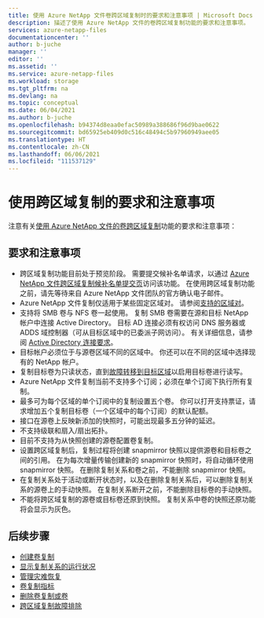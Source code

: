 ```yaml
---
title: 使用 Azure NetApp 文件卷跨区域复制时的要求和注意事项 | Microsoft Docs
description: 描述了使用 Azure NetApp 文件的卷跨区域复制功能的要求和注意事项。
services: azure-netapp-files
documentationcenter: ''
author: b-juche
manager: ''
editor: ''
ms.assetid: ''
ms.service: azure-netapp-files
ms.workload: storage
ms.tgt_pltfrm: na
ms.devlang: na
ms.topic: conceptual
ms.date: 06/04/2021
ms.author: b-juche
ms.openlocfilehash: b94374d8eaa0efac50989a388686f96d9bae0622
ms.sourcegitcommit: bd65925eb409d0c516c48494c5b97960949aee05
ms.translationtype: HT
ms.contentlocale: zh-CN
ms.lasthandoff: 06/06/2021
ms.locfileid: "111537129"
---
```

# <a name="requirements-and-considerations-for-using-cross-region-replication"></a>使用跨区域复制的要求和注意事项 

注意有关[使用 Azure NetApp 文件的卷跨区域复制](cross-region-replication-create-peering.md)功能的要求和注意事项：  

## <a name="requirements-and-considerations"></a>要求和注意事项 

* 跨区域复制功能目前处于预览阶段。 需要提交候补名单请求，以通过 [Azure NetApp 文件跨区域复制候补名单提交页](https://aka.ms/anfcrrpreviewsignup)访问该功能。 在使用跨区域复制功能之前，请先等待来自 Azure NetApp 文件团队的官方确认电子邮件。
* Azure NetApp 文件复制仅适用于某些固定区域对。 请参阅[支持的区域对](cross-region-replication-introduction.md#supported-region-pairs)。 
* 支持将 SMB 卷与 NFS 卷一起使用。 复制 SMB 卷需要在源和目标 NetApp 帐户中连接 Active Directory。 目标 AD 连接必须有权访问 DNS 服务器或 ADDS 域控制器（可从目标区域中的已委派子网访问）。 有关详细信息，请参阅 [Active Directory 连接要求](create-active-directory-connections.md#requirements-for-active-directory-connections)。 
* 目标帐户必须位于与源卷区域不同的区域中。 你还可以在不同的区域中选择现有的 NetApp 帐户。  
* 复制目标卷为只读状态，直到[故障转移到目标区域](cross-region-replication-manage-disaster-recovery.md#fail-over-to-destination-volume)以启用目标卷进行读写。 
* Azure NetApp 文件复制当前不支持多个订阅；必须在单个订阅下执行所有复制。
* 最多可为每个区域的单个订阅中的复制设置五个卷。 你可以打开支持票证，请求增加五个复制目标卷（一个区域中的每个订阅）的默认配额。 
* 接口在源卷上反映新添加的快照时，可能出现最多五分钟的延迟。  
* 不支持级联和扇入/扇出拓扑。
* 目前不支持为从快照创建的源卷配置卷复制。
* 设置跨区域复制后，复制过程将创建 snapmirror 快照以提供源卷和目标卷之间的引用。 在为每次增量传输创建新的 snapmirror 快照时，将自动循环使用 snapmirror 快照。 在删除复制关系和卷之前，不能删除 snapmirror 快照。 
* 在复制关系处于活动或断开状态时，以及在删除复制关系后，可以删除复制关系的源卷上的手动快照。 在复制关系断开之前，不能删除目标卷的手动快照。
* 不能将跨区域复制的源卷或目标卷还原到快照。 复制关系中卷的快照还原功能将会显示为灰色。 

## <a name="next-steps"></a>后续步骤
* [创建卷复制](cross-region-replication-create-peering.md)
* [显示复制关系的运行状况](cross-region-replication-display-health-status.md)
* [管理灾难恢复](cross-region-replication-manage-disaster-recovery.md)
* [卷复制指标](azure-netapp-files-metrics.md#replication)
* [删除卷复制或卷](cross-region-replication-delete.md)
* [跨区域复制故障排除](troubleshoot-cross-region-replication.md)


